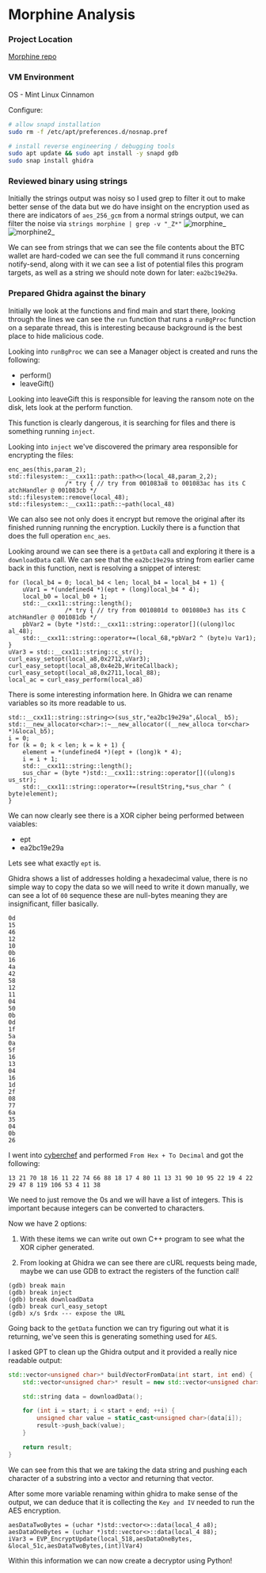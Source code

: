 # Morphine Analysis

### Project Location
[Morphine repo](https://github.com/UnDefinedCS/morphine)

### VM Environment
OS - Mint Linux Cinnamon

Configure:
```bash
# allow snapd installation
sudo rm -f /etc/apt/preferences.d/nosnap.pref

# install reverse engineering / debugging tools
sudo apt update && sudo apt install -y snapd gdb
sudo snap install ghidra
```

### Reviewed binary using strings
Initially the strings output was noisy so I used grep to filter it out to make better sense of the data but we do have insight on the encryption used as there are indicators of `aes_256_gcm` from a normal strings output, we can filter the noise via `strings morphine | grep -v "_Z*"`
![morphine_](image.png)
![morphine2_](image-1.png)

We can see from strings that we can see the file contents about the BTC wallet are hard-coded we can see the full command it runs concerning notify-send, along with it we can see a list of potential files this program targets, as well as a string we should note down for later: `ea2bc19e29a`.

### Prepared Ghidra against the binary
Initially we look at the functions and find main and start there, looking through the lines we can see the `run` function that runs a `runBgProc` function on a separate thread, this is interesting because background is the best place to hide malicious code.

Looking into `runBgProc` we can see a Manager object is created and runs the following:
- perform()
- leaveGift()

Looking into leaveGift this is responsible for leaving the ransom note on the disk, lets look at the perform function.

This function is clearly dangerous, it is searching for files and there is something running `inject`.

Looking into `inject` we've discovered the primary area responsible for encrypting the files:
  
```
enc_aes(this,param_2);
std::filesystem::__cxx11::path::path<>(local_48,param_2,2);
                /* try { // try from 001083a8 to 001083ac has its C atchHandler @ 001083cb */
std::filesystem::remove(local_48);
std::filesystem::__cxx11::path::~path(local_48)
```

We can also see not only does it encrypt but remove the original after its finished running running the encryption. Luckily there is a function that does the full operation `enc_aes`.

Looking around we can see there is a `getData` call and exploring it there is a `downloadData` call. We can see that the `ea2bc19e29a` string from earlier came back in this function, next is resolving a snippet of interest:
```
for (local_b4 = 0; local_b4 < len; local_b4 = local_b4 + 1) {
    uVar1 = *(undefined4 *)(ept + (long)local_b4 * 4);
    local_b0 = local_b0 + 1;
    std::__cxx11::string::length();
                /* try { // try from 0010801d to 001080e3 has its C atchHandler @ 001081db */
    pbVar2 = (byte *)std::__cxx11::string::operator[]((ulong)loc al_48);
    std::__cxx11::string::operator+=(local_68,*pbVar2 ^ (byte)u Var1);
}
uVar3 = std::__cxx11::string::c_str();
curl_easy_setopt(local_a8,0x2712,uVar3);
curl_easy_setopt(local_a8,0x4e2b,WriteCallback);
curl_easy_setopt(local_a8,0x2711,local_88);
local_ac = curl_easy_perform(local_a8)
```

There is some interesting information here. In Ghidra we can rename variables so its more readable to us.
```
std::__cxx11::string::string<>(sus_str,"ea2bc19e29a",&local_ b5);
std::__new_allocator<char>::~__new_allocator((__new_alloca tor<char> *)&local_b5);
i = 0;
for (k = 0; k < len; k = k + 1) {
    element = *(undefined4 *)(ept + (long)k * 4);
    i = i + 1;
    std::__cxx11::string::length();
    sus_char = (byte *)std::__cxx11::string::operator[]((ulong)s us_str);
    std::__cxx11::string::operator+=(resultString,*sus_char ^ ( byte)element);
}
```
We can now clearly see there is a XOR cipher being performed between vaiables:
- ept
- ea2bc19e29a

Lets see what exactly `ept` is.

Ghidra shows a list of addresses holding a hexadecimal value, there is no simple way to copy the data so we will need to write it down manually, we can see a lot of `00` sequence these are null-bytes meaning they are insignificant, filler basically.
```
0d
15
46
12
10
0b
16
4a
42
58
12
11
04
50
0b
0d
1f
5a
0a
5f
16
13
04
16
1d
2f
08
77
6a
35
04
0b
26
```
I went into [cyberchef](https://gchq.github.io/CyberChef/) and performed `From Hex + To Decimal` and got the following:
```
13 21 70 18 16 11 22 74 66 88 18 17 4 80 11 13 31 90 10 95 22 19 4 22 29 47 8 119 106 53 4 11 38
```

We need to just remove the 0s and we will have a list of integers. This is important because integers can be converted to characters.

Now we have 2 options:
1. With these items we can write out own C++ program to see what the XOR cipher generated.

2. From looking at Ghidra we can see there are cURL requests being made, maybe we can use GDB to extract the registers of the function call!
```
(gdb) break main
(gdb) break inject
(gdb) break downloadData
(gdb) break curl_easy_setopt
(gdb) x/s $rdx --- expose the URL
```

Going back to the `getData` function we can try figuring out what it is
returning, we've seen this is generating something used for `AES`.

I asked GPT to clean up the Ghidra output and it provided a really nice
readable output:
```cpp
std::vector<unsigned char>* buildVectorFromData(int start, int end) {
    std::vector<unsigned char>* result = new std::vector<unsigned char>();

    std::string data = downloadData();

    for (int i = start; i < start + end; ++i) {
        unsigned char value = static_cast<unsigned char>(data[i]);
        result->push_back(value);
    }

    return result;
}
```

We can see from this that we are taking the data string and pushing
each character of a substring into a vector and returning that vector.

After some more variable renaming within ghidra to make sense of the
output, we can deduce that it is collecting the `Key and IV` needed to
run the AES encryption.
```
aesDataTwoBytes = (uchar *)std::vector<>::data(local_4 a8);
aesDataOneBytes = (uchar *)std::vector<>::data(local_4 88);
iVar3 = EVP_EncryptUpdate(local_518,aesDataOneBytes, &local_51c,aesDataTwoBytes,(int)lVar4)
```

Within this information we can now create a decryptor using Python!